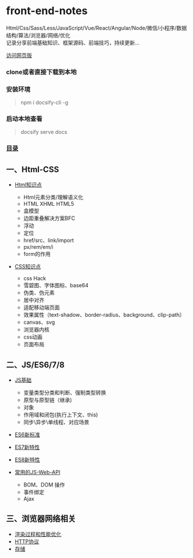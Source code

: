 # front-end-notes

Html/Css/Sass/Less/JavaScript/Vue/React/Angular/Node/微信/小程序/数据结构/算法/浏览器/网络/优化  
记录分享前端基础知识、框架源码、前端技巧，持续更新...

[访问网页版](https://hongqingcao.github.io/front-end-notes-htmlcss/#/)

### clone或者直接下载到本地

### 安装环境
> npm i docsify-cli -g

### 启动本地查看
> docsify serve docs

  
### [目录](./docs/home.md) 
  
## 一、Html-CSS

  * [Html知识点](./docs/htmlcss/html1.md)
    
    * Html元素分类/理解语义化
	* HTML XHML HTML5
	* 盒模型
	* 边距重叠解决方案BFC
	* 浮动
	* 定位
	* href/src、link/import
	* px/rem/em/i
	* form的作用
	  
  * [CSS知识点](./docs/htmlcss/css1.md)
    
    * css Hack
	* 雪碧图、字体图标、base64
	* 伪类、伪元素
	* 居中对齐
	* 适配移动端页面
	*  效果属性（text-shadow、border-radius、background、clip-path）
	* canvas、svg
	* 浏览器内核 
	* css动画
    * 页面布局

## 二、JS/ES6/7/8

  * [JS基础](./docs/javascript/js-1.md)
    
    * 变量类型分类和判断、强制类型转换   
	* 原型与原型链（继承)
	* 对象 
	* 作用域和闭包(执行上下文、this)
	* 同步\异步\单线程、对应场景
	
  * [ES6新标准 ](./docs/javascript/js-2.md)
  * [ES7新特性](./docs/javascript/js-3.md)
  * [ES8新特性](./docs/javascript/js-4.md)
  * [常用的JS-Web-API](./docs/javascript/js-5.md)
    
    * BOM、DOM 操作
	* 事件绑定
	* Ajax

## 三、浏览器网络相关

  * [渲染过程和性能优化](./docs/net/net-1.md)
  * [HTTP协议](./docs/net/net-2.md)
  * [存储](./docs/net/net-3.md)
 



